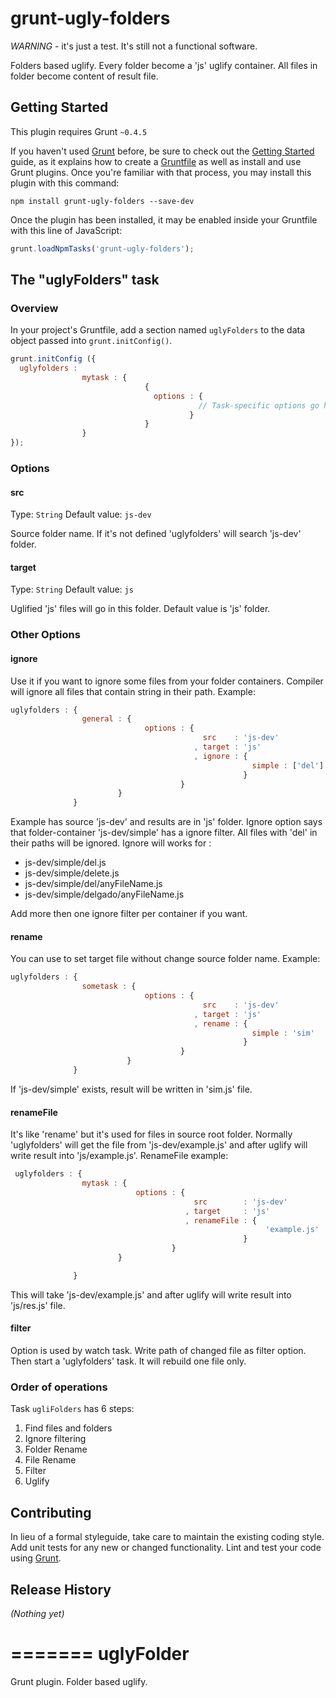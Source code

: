 # grunt-ugly-folders

*WARNING* - it's just a test. It's still not a functional software.

Folders based uglify. Every folder become a 'js' uglify container. All files in folder become content of result file.



## Getting Started
This plugin requires Grunt `~0.4.5`

If you haven't used [Grunt](http://gruntjs.com/) before, be sure to check out the [Getting Started](http://gruntjs.com/getting-started) guide, as it explains how to create a [Gruntfile](http://gruntjs.com/sample-gruntfile) as well as install and use Grunt plugins. Once you're familiar with that process, you may install this plugin with this command:

```shell
npm install grunt-ugly-folders --save-dev
```

Once the plugin has been installed, it may be enabled inside your Gruntfile with this line of JavaScript:

```js
grunt.loadNpmTasks('grunt-ugly-folders');
```

## The "uglyFolders" task

### Overview
In your project's Gruntfile, add a section named `uglyFolders` to the data object passed into `grunt.initConfig()`.

```js
grunt.initConfig ({
  uglyfolders : 
                mytask : {
                              {
                                options : {
                                          // Task-specific options go here.
                                        }
                              }
                }
});
```




### Options

#### src
Type: `String`
Default value: `js-dev`

Source folder name. If it's not defined 'uglyfolders' will search 'js-dev' folder.



#### target
Type: `String`
Default value: `js`

Uglified 'js' files will go in this folder. Default value is 'js' folder.





### Other Options

#### ignore

Use it if you want to ignore some files from your folder containers. Compiler will ignore all files that contain string in their path. Example:
```js
uglyfolders : {
                general : {
                              options : {
                                           src    : 'js-dev'
                                         , target : 'js'
                                         , ignore : {
                                                      simple : ['del']
                                                    }
                                      }
                        }
              }
```
Example has source 'js-dev' and results are in 'js' folder. Ignore option says that folder-container 'js-dev/simple' has a ignore filter. All files with 'del' in their paths will be ignored. Ignore will works for :
  - js-dev/simple/del.js
  - js-dev/simple/delete.js
  - js-dev/simple/del/anyFileName.js
  - js-dev/simple/delgado/anyFileName.js

Add more then one ignore filter per container if you want.

#### rename

You can use to set target file without change source folder name. Example:

```js
uglyfolders : {
                sometask : {
                              options : {
                                           src    : 'js-dev'
                                         , target : 'js'
                                         , rename : {
                                                      simple : 'sim'
                                                    }
                                      }
                          }
              }
```

If 'js-dev/simple' exists, result will be written in 'sim.js' file.



#### renameFile

It's like 'rename' but it's used for files in source root folder. Normally 'uglyfolders' will get the file from 'js-dev/example.js' and after uglify will write result into 'js/example.js'. RenameFile example:

```js
 uglyfolders : {
                mytask : {
                            options : {
                                         src        : 'js-dev'
                                       , target     : 'js'
                                       , renameFile : {
                                                         'example.js' : 'res.js'
                                                    }
                                    }
                        }

              }
```
This will take 'js-dev/example.js' and after uglify will write result into 'js/res.js' file.



#### filter

Option is used by watch task. Write path of changed file as filter option. Then start a 'uglyfolders' task. It will rebuild one file only.



### Order of operations
Task `ugliFolders` has 6 steps:
 1. Find files and folders
 2. Ignore filtering
 3. Folder Rename
 4. File Rename
 5. Filter
 6. Uglify





## Contributing
In lieu of a formal styleguide, take care to maintain the existing coding style. Add unit tests for any new or changed functionality. Lint and test your code using [Grunt](http://gruntjs.com/).





## Release History
_(Nothing yet)_


=======
uglyFolder
==========

Grunt plugin. Folder based uglify.
